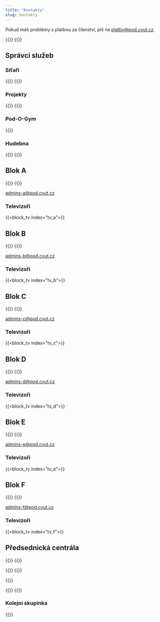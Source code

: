 ```yaml
---
title: "Kontakty"
slug: kontakty
---
```

Pokud máš problémy s platbou za členství, piš na <platby@pod.cvut.cz>.

{{<contact index="chairman" role="Předseda">}}
{{<contact index="vice_chairman" role="Místopředsedkyně">}}

## Správci služeb
### Síťaři

{{<contact index="system_admin" role="Správce systémů">}}
{{<contact index="network_admin" role="Správce sítě">}}

### Projekty

{{<contact index="project_admin" role="Správce projektů">}}
{{<contact index="project_admin_deputy" role="Zástupce správce projektů">}}

### Pod-O-Gym

{{<contact index="gym_admin" role="Správce Pod-O-Gym">}}

### Hudebna

{{<contact index="music_room_admin" role="Správce hudebny">}}
{{<contact index="music_room_admin_deputy" role="Zástupce správce hudebny">}}

## Blok A

{{<contact index="blok_a_admin" role="Správce bloku A">}}
{{<contact index="blok_a_admin_deputy" role="Zástupce správce bloku A">}}

<admins-a@pod.cvut.cz>

### Televizoři

{{<block_tv index="tv_a">}}

## Blok B

{{<contact index="blok_b_admin" role="Správce bloku B">}}
{{<contact index="blok_b_admin_deputy" role="Zástupce správce bloku B">}}

<admins-b@pod.cvut.cz>

### Televizoři

{{<block_tv index="tv_b">}}

## Blok C

{{<contact index="blok_c_admin" role="Správce bloku C">}}
{{<contact index="blok_c_admin_deputy" role="Zástupce správce bloku C">}}

<admins-c@pod.cvut.cz>

### Televizoři

{{<block_tv index="tv_c">}}

## Blok D

{{<contact index="blok_d_admin" role="Správce bloku D">}}
{{<contact index="blok_d_admin_deputy" role="Zástupce správce bloku D">}}

<admins-d@pod.cvut.cz>

### Televizoři

{{<block_tv index="tv_d">}}

## Blok E

{{<contact index="blok_e_admin" role="Správce bloku E">}}
{{<contact index="blok_e_admin_deputy" role="Zástupce správce bloku E">}}

<admins-e@pod.cvut.cz>

### Televizoři

{{<block_tv index="tv_e">}}

## Blok F

{{<contact index="blok_f_admin" role="Správce bloku F">}}
{{<contact index="blok_f_admin_deputy" role="Zástupce správce bloku F">}}

<admins-f@pod.cvut.cz>

### Televizoři

{{<block_tv index="tv_f">}}

## Předsednická centrála

{{<contact index="printer_manager" role="Správkyně tiskárny">}}
{{<contact index="printer_manager_deputy" role="Zástupce správkyně tiskárny">}}

{{<contact index="lab_manager" role="Správce Pod-O-Lab">}}
{{<contact index="lab_manager_deputy" role="Zástupce správce Pod-O-Lab">}}

{{<contact index="bike_room_manager" role="Správce kolárny">}}

{{<contact index="pc_room_manager" role="Správce PC učebny">}}
{{<contact index="hr_manager" role="HR manager">}}

### Kolejní skupinka

{{<contact index="dormitory_group_manager" role="Vedoucí kolejní skupinky">}}
